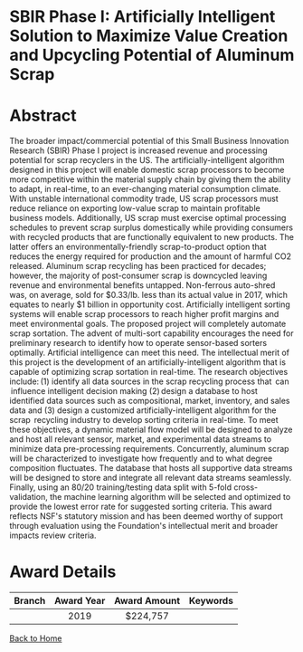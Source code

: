 
SBIR Phase I: Artificially Intelligent Solution to Maximize Value Creation and Upcycling Potential of Aluminum Scrap
====================================================================================================================

# Abstract


The broader impact/commercial potential of this Small Business Innovation Research (SBIR) Phase I project is increased revenue and processing potential for scrap recyclers in the US. The artificially-intelligent algorithm designed in this project will enable domestic scrap processors to become more competitive within the material supply chain by giving them the ability to adapt, in real-time, to an ever-changing material consumption climate. With unstable international commodity trade, US scrap processors must reduce reliance on exporting low-value scrap to maintain profitable business models. Additionally, US scrap must exercise optimal processing schedules to prevent scrap surplus domestically while providing consumers with recycled products that are functionally equivalent to new products. The latter offers an environmentally-friendly scrap-to-product option that reduces the energy required for production and the amount of harmful CO2 released. Aluminum scrap recycling has been practiced for decades; however, the majority of post-consumer scrap is downcycled leaving revenue and environmental benefits untapped. Non-ferrous auto-shred was, on average, sold for $0.33/lb. less than its actual value in 2017, which equates to nearly $1 billion in opportunity cost. Artificially intelligent sorting systems will enable scrap processors to reach higher profit margins and meet environmental goals. The proposed project will completely automate scrap sortation. The advent of multi-sort capability encourages the need for preliminary research to identify how to operate sensor-based sorters optimally. Artificial intelligence can meet this need. The intellectual merit of this project is the development of an artificially-intelligent algorithm that is capable of optimizing scrap sortation in real-time. The research objectives include: (1) identify all data sources in the scrap recycling process that  can  influence intelligent decision making (2) design a database to host identified data sources such as compositional, market, inventory, and sales data and (3) design a customized artificially-intelligent algorithm for the  scrap  recycling industry to develop sorting criteria in real-time. To meet these objectives, a dynamic material flow model will be designed to analyze and host all relevant sensor, market, and experimental data streams to minimize data pre-processing requirements. Concurrently, aluminum scrap will be characterized to investigate how frequently and to what degree composition fluctuates. The database that hosts all supportive data streams will be designed to store and integrate all relevant data streams seamlessly. Finally, using an 80/20 training/testing data split with 5-fold cross-validation, the machine learning algorithm will be selected and optimized to provide the lowest error rate for suggested sorting criteria. This award reflects NSF's statutory mission and has been deemed worthy of support through evaluation using the Foundation's intellectual merit and broader impacts review criteria.  

# Award Details

|Branch|Award Year|Award Amount|Keywords|
| :---: | :---: | :---: | :---: |
||2019|$224,757||
  
  


[Back to Home](https://github.com/chrischow/dod_sbir_awards/JT/#449)